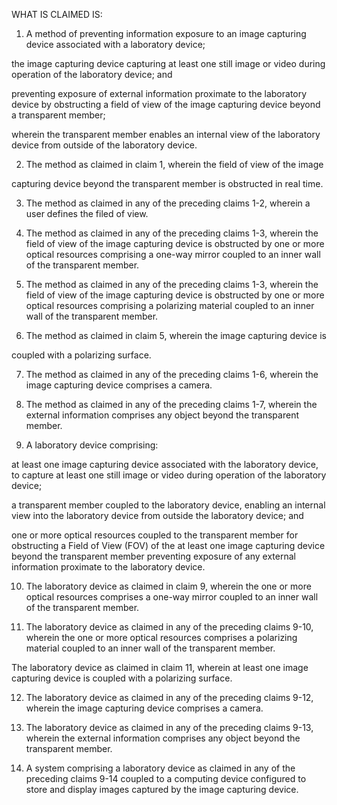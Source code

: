 WHAT IS CLAIMED IS:

1. A method of preventing information exposure to an image capturing device associated with a laboratory device;

the image capturing device capturing at least one still image or video during operation of the laboratory device; and

preventing exposure of external information proximate to the laboratory device by obstructing a field of view of the image capturing device beyond a transparent member;

wherein the transparent member enables an internal view of the laboratory device from outside of the laboratory device.

2. The method as claimed in claim 1, wherein the field of view of the image

capturing device beyond the transparent member is obstructed in real time.

3. The method as claimed in any of the preceding claims 1-2, wherein a user defines the filed of view.

4. The method as claimed in any of the preceding claims 1-3, wherein the field of view of the image capturing device is obstructed by one or more optical resources comprising a one-way mirror coupled to an inner wall of the transparent member.

5. The method as claimed in any of the preceding claims 1-3, wherein the field of view of the image capturing device is obstructed by one or more optical resources comprising a polarizing material coupled to an inner wall of the transparent member.

6. The method as claimed in claim 5, wherein the image capturing device is

coupled with a polarizing surface.

7. The method as claimed in any of the preceding claims 1-6, wherein the image capturing device comprises a camera.

8. The method as claimed in any of the preceding claims 1-7, wherein the external information comprises any object beyond the transparent member.

9. A laboratory device comprising:

at least one image capturing device associated with the laboratory device, to capture at least one still image or video during operation of the laboratory device;

a transparent member coupled to the laboratory device, enabling an internal view into the laboratory device from outside the laboratory device; and

one or more optical resources coupled to the transparent member for obstructing a Field of View (FOV) of the at least one image capturing device beyond the transparent member preventing exposure of any external information proximate to the laboratory device.

10. The laboratory device as claimed in claim 9, wherein the one or more optical resources comprises a one-way mirror coupled to an inner wall of the transparent member.

11. The laboratory device as claimed in any of the preceding claims 9-10, wherein the one or more optical resources comprises a polarizing material coupled to an inner wall of the transparent member.

The laboratory device as claimed in claim 11, wherein at least one image capturing device is coupled with a polarizing surface.

12. The laboratory device as claimed in any of the preceding claims 9-12, wherein the image capturing device comprises a camera.

13. The laboratory device as claimed in any of the preceding claims 9-13, wherein the external information comprises any object beyond the transparent member.

14. A system comprising a laboratory device as claimed in any of the preceding claims 9-14 coupled to a computing device configured to store and display images captured by the image capturing device.